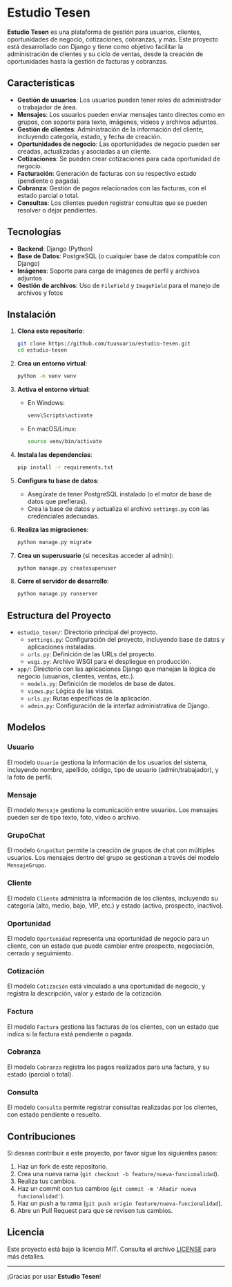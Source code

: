 # Estudio Tesen

**Estudio Tesen** es una plataforma de gestión para usuarios, clientes, oportunidades de negocio, cotizaciones, cobranzas, y más. Este proyecto está desarrollado con Django y tiene como objetivo facilitar la administración de clientes y su ciclo de ventas, desde la creación de oportunidades hasta la gestión de facturas y cobranzas.

## Características

- **Gestión de usuarios**: Los usuarios pueden tener roles de administrador o trabajador de área.
- **Mensajes**: Los usuarios pueden enviar mensajes tanto directos como en grupos, con soporte para texto, imágenes, videos y archivos adjuntos.
- **Gestión de clientes**: Administración de la información del cliente, incluyendo categoría, estado, y fecha de creación.
- **Oportunidades de negocio**: Las oportunidades de negocio pueden ser creadas, actualizadas y asociadas a un cliente.
- **Cotizaciones**: Se pueden crear cotizaciones para cada oportunidad de negocio.
- **Facturación**: Generación de facturas con su respectivo estado (pendiente o pagada).
- **Cobranza**: Gestión de pagos relacionados con las facturas, con el estado parcial o total.
- **Consultas**: Los clientes pueden registrar consultas que se pueden resolver o dejar pendientes.

## Tecnologías

- **Backend**: Django (Python)
- **Base de Datos**: PostgreSQL (o cualquier base de datos compatible con Django)
- **Imágenes**: Soporte para carga de imágenes de perfil y archivos adjuntos
- **Gestión de archivos**: Uso de `FileField` y `ImageField` para el manejo de archivos y fotos

## Instalación

1. **Clona este repositorio**:

    ```bash
    git clone https://github.com/tuusuario/estudio-tesen.git
    cd estudio-tesen
    ```

2. **Crea un entorno virtual**:

    ```bash
    python -m venv venv
    ```

3. **Activa el entorno virtual**:
   - En Windows:
     ```bash
     venv\Scripts\activate
     ```
   - En macOS/Linux:
     ```bash
     source venv/bin/activate
     ```

4. **Instala las dependencias**:

    ```bash
    pip install -r requirements.txt
    ```

5. **Configura tu base de datos**:
   - Asegúrate de tener PostgreSQL instalado (o el motor de base de datos que prefieras).
   - Crea la base de datos y actualiza el archivo `settings.py` con las credenciales adecuadas.

6. **Realiza las migraciones**:

    ```bash
    python manage.py migrate
    ```

7. **Crea un superusuario** (si necesitas acceder al admin):

    ```bash
    python manage.py createsuperuser
    ```

8. **Corre el servidor de desarrollo**:

    ```bash
    python manage.py runserver
    ```

## Estructura del Proyecto

- `estudio_tesen/`: Directorio principal del proyecto.
    - `settings.py`: Configuración del proyecto, incluyendo base de datos y aplicaciones instaladas.
    - `urls.py`: Definición de las URLs del proyecto.
    - `wsgi.py`: Archivo WSGI para el despliegue en producción.
- `app/`: Directorio con las aplicaciones Django que manejan la lógica de negocio (usuarios, clientes, ventas, etc.).
    - `models.py`: Definición de modelos de base de datos.
    - `views.py`: Lógica de las vistas.
    - `urls.py`: Rutas específicas de la aplicación.
    - `admin.py`: Configuración de la interfaz administrativa de Django.

## Modelos

### **Usuario**
El modelo `Usuario` gestiona la información de los usuarios del sistema, incluyendo nombre, apellido, código, tipo de usuario (admin/trabajador), y la foto de perfil.

### **Mensaje**
El modelo `Mensaje` gestiona la comunicación entre usuarios. Los mensajes pueden ser de tipo texto, foto, video o archivo.

### **GrupoChat**
El modelo `GrupoChat` permite la creación de grupos de chat con múltiples usuarios. Los mensajes dentro del grupo se gestionan a través del modelo `MensajeGrupo`.

### **Cliente**
El modelo `Cliente` administra la información de los clientes, incluyendo su categoría (alto, medio, bajo, VIP, etc.) y estado (activo, prospecto, inactivo).

### **Oportunidad**
El modelo `Oportunidad` representa una oportunidad de negocio para un cliente, con un estado que puede cambiar entre prospecto, negociación, cerrado y seguimiento.

### **Cotización**
El modelo `Cotización` está vinculado a una oportunidad de negocio, y registra la descripción, valor y estado de la cotización.

### **Factura**
El modelo `Factura` gestiona las facturas de los clientes, con un estado que indica si la factura está pendiente o pagada.

### **Cobranza**
El modelo `Cobranza` registra los pagos realizados para una factura, y su estado (parcial o total).

### **Consulta**
El modelo `Consulta` permite registrar consultas realizadas por los clientes, con estado pendiente o resuelto.

## Contribuciones

Si deseas contribuir a este proyecto, por favor sigue los siguientes pasos:

1. Haz un fork de este repositorio.
2. Crea una nueva rama (`git checkout -b feature/nueva-funcionalidad`).
3. Realiza tus cambios.
4. Haz un commit con tus cambios (`git commit -m 'Añadir nueva funcionalidad'`).
5. Haz un push a tu rama (`git push origin feature/nueva-funcionalidad`).
6. Abre un Pull Request para que se revisen tus cambios.

## Licencia

Este proyecto está bajo la licencia MIT. Consulta el archivo [LICENSE](LICENSE) para más detalles.

---

¡Gracias por usar **Estudio Tesen**!
